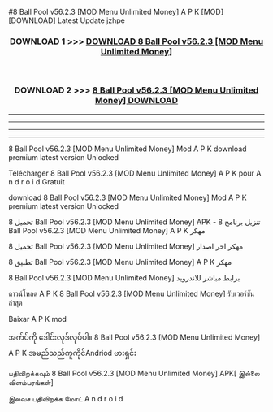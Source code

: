 #8 Ball Pool v56.2.3  [MOD Menu Unlimited Money] A P K [MOD] [DOWNLOAD] Latest Update jzhpe



<div align="center">

<h3>DOWNLOAD 1 >>> <a href="https://teeasianyam.web.app?sq=8 Ball Pool v56.2.3  [MOD Menu Unlimited Money]">DOWNLOAD 8 Ball Pool v56.2.3  [MOD Menu Unlimited Money] </a></h3><br>

<h3>DOWNLOAD 2 >>> <a href="https://teeasianyam.web.app?sq=8 Ball Pool v56.2.3  [MOD Menu Unlimited Money] ">8 Ball Pool v56.2.3  [MOD Menu Unlimited Money]  DOWNLOAD </a></h3>

</div>


----------------------------------------------------------

----------------------------------------------------------

----------------------------------------------------------

----------------------------------------------------------


8 Ball Pool v56.2.3  [MOD Menu Unlimited Money]  Mod A P K download premium latest version Unlocked

Télécharger 8 Ball Pool v56.2.3  [MOD Menu Unlimited Money]  A P K pour A n d r o i d Gratuit

download 8 Ball Pool v56.2.3  [MOD Menu Unlimited Money]  Mod A P K premium latest version Unlocked

تحميل 8 Ball Pool v56.2.3  [MOD Menu Unlimited Money]  APK - تنزيل برنامج 8 Ball Pool v56.2.3  [MOD Menu Unlimited Money]  A P K مهكر

تحميل 8 Ball Pool v56.2.3  [MOD Menu Unlimited Money]  مهكر اخر اصدار

تطبيق 8 Ball Pool v56.2.3  [MOD Menu Unlimited Money]  A P K مهكر

8 Ball Pool v56.2.3  [MOD Menu Unlimited Money]  برابط مباشر للاندرويد

ดาวน์โหลด A P K 8 Ball Pool v56.2.3  [MOD Menu Unlimited Money]  รับเวอร์ชันล่าสุด

Baixar A P K mod

အက်ပ်ကို ဒေါင်းလုဒ်လုပ်ပါ။ 8 Ball Pool v56.2.3  [MOD Menu Unlimited Money]  A P K အမည်သည်ကူကိုင်Andriod ဗားရှင်း

பதிவிறக்கவும் 8 Ball Pool v56.2.3  [MOD Menu Unlimited Money]  APK[ இல்லை விளம்பரங்கள்] 
 
இலவச பதிவிறக்க மோட் A n d r o i d



